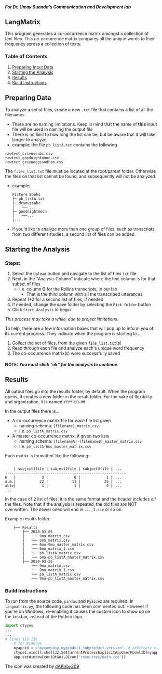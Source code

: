 
#### _For [Dr. Umay Suanda's](https://psych.uconn.edu/faculty/umay-suanda/) Communication and Development lab_

## LangMatrix

This program generates a co-occurrence matrix amongst a collection of text files. This co-occurrence matrix compares all the unique words to their frequency across a collection of texts.


### Table of Contents
1. [Preparing Input Data](README.md#preparing-data)
2. [Starting the Analysis](README.md#running-analysis)
3. [Results](README.md#results)
4. [Build Instructions](README.md#build-instructions)


## Preparing Data

To analyze a set of files, create a new `.txt` file that contains a list of all the filenames.

- There are no naming limitations. Keep in mind that the name of **this** input file will be used in naming the output file
- There is no limit to how long the list can be, but be aware that it will take longer to analyze.
- example: the file `pb_listA.txt` contains the following
```
rawtext_drseussabc.csv
rawtext_goodnightmoon.csv
rawtext_greeneggsandham.csv
```

The `files_list.txt` file must be located at the root/parent folder. Otherwise the files on that list cannot be found, and subsequently will not be analyzed.
  - example:
    ```
    Picture Books
    ├─ pb_listA.txt  
    ├─ drseussabc
    |   └── ...
    ├─ goodnightmoon
    |   └──...
    |...
    ```
  - If you'd like to analyze more than one group of files, such as transcripts from two different studies, a second list of files can be added.

## Starting the Analysis

### Steps:

  1. Select the `Upload` button and navigate to the list of files `txt` file
  2. Next, in the "Analysis Column" indicate where the text column is for that subset of files
     - i.e. column **C** for the Rollins transcripts, in our lab
       - That is the third column with all the transcribed utterances
  3. Repeat 1+2 for a second list of files, if needed
  4. If needed, change the save folder by selecting the `Pick folder` button
  5. Click `Start Analysis` to begin

*This process may take a while, due to project limitations.*

To help, there are a few information boxes that will pop up to inform you of its current progress. They indicate when the program is starting to...
1. Collect the set of files, from the given `file_list.txt`(s)
2. Read through each file and analyze each's unique word frequency
3. The co-occurrence matrix(s) were successfully saved

#### NOTE: *You* **must** *click "ok" for the analysis to continue*.


## Results
All output files go into the results folder, by default.
When the program opens, it creates a new folder in the result folder. For the sake of flexibility and organization, it is named `YYYY-DD-MM`

In the output files there is...

- A co-occurrence matrix file for *each* file list given
  - naming schema: `[filename]_matrix.csv` 
  - i.e. `pb_listA_matrix.csv`
- A master co-occurrence matrix, if given two lists
  - naming schema: `[filenameA]-[filenameB]_master_matrix.csv` 
  - i.e. `pb_listA-6mo_master_matrix.csv`

Each matrix is formatted like the following:
```

    | subject1file | subject2file | subject3file | ...
--------------------------------------------------------
6   |            0 |            0 |            1 | ...
a.m.|           22 |           11 |           25 | ...
able|            4 |            1 |            0 | ...
...
```
In the case of 2 list of files, it is the same format and the header includes *all* the files.
Note that if the analysis is repeated, the old files are NOT overwritten. The newer ones will end in `..._1.csv` or so on.

Example results folder:
```
    ├── Results
        ├── 2020-03-05
        |   └── 9mo_matrix.csv
        |   └── 6mo_matrix.csv
        |   └── 6mo-9mo_master_matrix.csv
        |   └── 6mo_matrix_1.csv
        |   └── pb_listA_matrix.csv
        |   └── 6mo-pb_listA_master_matrix.csv
        ├── 2020-03-26
            └── 9mo_matrix.csv
            └── 9mo_matrix_1.csv
            └── pb_listA_matrix.csv
            └── 9mo-pb_listA_master_matrix.csv
```


### Build Instructions
To run from the source code, `pandas` and `PySide2` are required.
In `langmatrix.py`, the following code has been commented out. However if you're on Windows, re-enabling it causes the custom icon to show up on the taskbar, instead of the Python logo.
```python
import ctypes
...
...
# lines 115-118
    # for Windows
    myappid = u"mycompany.myproduct.subproduct.version"  # arbitrary string
    ctypes.windll.shell32.SetCurrentProcessExplicitAppUserModelID(myappid)  # from ctypes
    app.setWindowIcon(QtGui.QIcon('resources/main.ico'))
```

The icon was created by [dAKirby309](https://www.deviantart.com/dakirby309)
